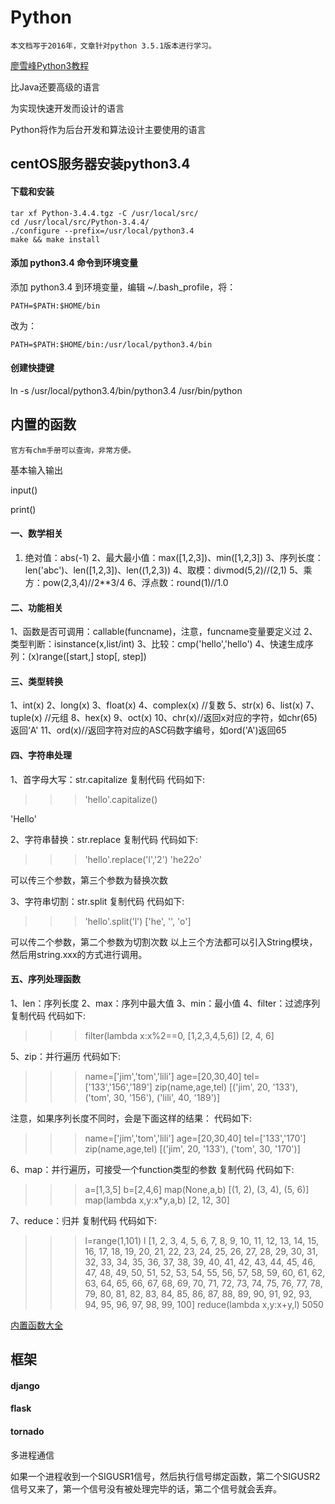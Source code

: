 # Python

```
本文档写于2016年，文章针对python 3.5.1版本进行学习。
```

[廖雪峰Python3教程](http://www.liaoxuefeng.com/wiki/0014316089557264a6b348958f449949df42a6d3a2e542c000)

比Java还要高级的语言

为实现快速开发而设计的语言

Python将作为后台开发和算法设计主要使用的语言

## centOS服务器安装python3.4

#### 下载和安装

	tar xf Python-3.4.4.tgz -C /usr/local/src/ 
	cd /usr/local/src/Python-3.4.4/ 
	./configure --prefix=/usr/local/python3.4 
	make && make install

#### 添加 python3.4 命令到环境变量 

添加 python3.4 到环境变量，编辑 ~/.bash_profile，将： 

	PATH=$PATH:$HOME/bin 

改为： 

	PATH=$PATH:$HOME/bin:/usr/local/python3.4/bin 

#### 创建快捷键

ln -s /usr/local/python3.4/bin/python3.4 /usr/bin/python

## 内置的函数

```
官方有chm手册可以查询，非常方便。
```

基本输入输出

input()

print()

#### 一、数学相关

1. 绝对值：abs(-1)
2、最大最小值：max([1,2,3])、min([1,2,3])
3、序列长度：len('abc')、len([1,2,3])、len((1,2,3))
4、取模：divmod(5,2)//(2,1)
5、乘方：pow(2,3,4)//2**3/4
6、浮点数：round(1)//1.0

#### 二、功能相关

1、函数是否可调用：callable(funcname)，注意，funcname变量要定义过
2、类型判断：isinstance(x,list/int)
3、比较：cmp('hello','hello')
4、快速生成序列：(x)range([start,] stop[, step])

#### 三、类型转换

1、int(x)
2、long(x)
3、float(x)
4、complex(x) //复数
5、str(x)
6、list(x)
7、tuple(x) //元组
8、hex(x)
9、oct(x)
10、chr(x)//返回x对应的字符，如chr(65)返回‘A'
11、ord(x)//返回字符对应的ASC码数字编号，如ord('A')返回65

#### 四、字符串处理

1、首字母大写：str.capitalize
复制代码 代码如下:

>>> 'hello'.capitalize()

'Hello'

2、字符串替换：str.replace
复制代码 代码如下:

>>> 'hello'.replace('l','2')
'he22o'

可以传三个参数，第三个参数为替换次数

3、字符串切割：str.split
复制代码 代码如下:

>>> 'hello'.split('l')
['he', '', 'o']

可以传二个参数，第二个参数为切割次数
以上三个方法都可以引入String模块，然后用string.xxx的方式进行调用。

#### 五、序列处理函数

1、len：序列长度
2、max：序列中最大值
3、min：最小值
4、filter：过滤序列
复制代码 代码如下:

>>> filter(lambda x:x%2==0, [1,2,3,4,5,6])
[2, 4, 6]

5、zip：并行遍历
代码如下:

>>> name=['jim','tom','lili']
>>> age=[20,30,40]
>>> tel=['133','156','189']
>>> zip(name,age,tel)
[('jim', 20, '133'), ('tom', 30, '156'), ('lili', 40, '189')]

注意，如果序列长度不同时，会是下面这样的结果：
代码如下:

>>> name=['jim','tom','lili']
>>> age=[20,30,40]
>>> tel=['133','170']
>>> zip(name,age,tel)
[('jim', 20, '133'), ('tom', 30, '170')]

6、map：并行遍历，可接受一个function类型的参数
复制代码 代码如下:

>>> a=[1,3,5]
>>> b=[2,4,6]
>>> map(None,a,b)
[(1, 2), (3, 4), (5, 6)]
>>> map(lambda x,y:x*y,a,b)
[2, 12, 30]

7、reduce：归并
复制代码 代码如下:

>>> l=range(1,101)
>>> l
[1, 2, 3, 4, 5, 6, 7, 8, 9, 10, 11, 12, 13, 14, 15, 16, 17, 18, 19, 20, 21, 22, 23, 24, 25, 26, 27, 28, 29, 30, 31, 32, 33, 34, 35, 36, 37, 38, 39, 40, 41, 42, 43, 44, 45, 46, 47, 48, 49, 50, 51, 52, 53, 54, 55, 56, 57, 58, 59, 60, 61, 62, 63, 64, 65, 66, 67, 68, 69, 70, 71, 72, 73, 74, 75, 76, 77, 78, 79, 80, 81, 82, 83, 84, 85, 86, 87, 88, 89, 90, 91, 92, 93, 94, 95, 96, 97, 98, 99, 100]
>>> reduce(lambda x,y:x+y,l)
5050

[内置函数大全](http://jianfeihit.iteye.com/blog/1835272)

## 框架

#### django

#### flask

#### tornado

多进程通信

如果一个进程收到一个SIGUSR1信号，然后执行信号绑定函数，第二个SIGUSR2信号又来了，第一个信号没有被处理完毕的话，第二个信号就会丢弃。



